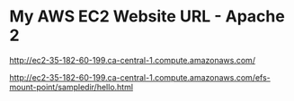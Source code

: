 # My AWS EC2 Website URL - Apache 2
http://ec2-35-182-60-199.ca-central-1.compute.amazonaws.com/

http://ec2-35-182-60-199.ca-central-1.compute.amazonaws.com/efs-mount-point/sampledir/hello.html
